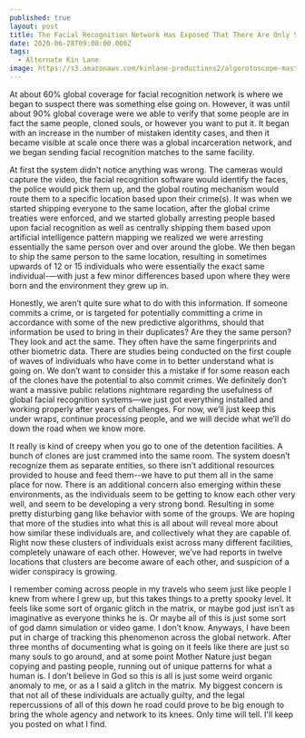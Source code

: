 ```yaml
---
published: true
layout: post
title: The Facial Recognition Network Has Exposed That There Are Only So Many Souls to Go Around
date: 2020-06-28T09:00:00.000Z
tags:
  - Alternate Kin Lane
image: https://s3.amazonaws.com/kinlane-productions2/algorotoscope-master/blue-circuit-face-mosaic.jpg
---
```

At about 60% global coverage for facial recognition network is where we began to suspect there was something else going on. However, it was until about 90% global coverage were we able to verify that some people are in fact the same people, cloned souls, or however you want to put it. It began with an increase in the number of mistaken identity cases, and then it became visible at scale once there was a global incarceration network, and we began sending facial recognition matches to the same facility.

At first the system didn’t notice anything was wrong. The cameras would capture the video, the facial recognition software would identify the faces, the police would pick them up, and the global routing mechanism would route them to a specific location based upon their crime(s). It was when we started shipping everyone to the same location, after the global crime treaties were enforced, and we started globally arresting people based upon facial recognition as well as centrally shipping them based upon artificial intelligence pattern mapping we realized we were arresting essentially the same person over and over around the globe. We then began to ship the same person to the same location, resulting in sometimes upwards of 12 or 15 individuals who were essentially the exact same individual-—with just a few minor differences based upon where they were born and the environment they grew up in.

Honestly, we aren’t quite sure what to do with this information. If someone commits a crime, or is targeted for potentially committing a crime in accordance with some of the new predictive algorithms, should that information be used to bring in their duplicates? Are they the same person? They look and act the same. They often have the same fingerprints and other biometric data. There are studies being conducted on the first couple of waves of individuals who have come in to better understand what is going on. We don’t want to consider this a mistake if for some reason each of the clones have the potential to also commit crimes. We definitely don’t want a massive public relations nightmare regarding the usefulness of global facial recognition systems—we just got everything installed and working properly after years of challenges. For now, we’ll just keep this under wraps, continue processing people, and we will decide what we’ll do down the road when we know more.

It really is kind of creepy when you go to one of the detention facilities. A bunch of clones are just crammed into the same room. The system doesn’t recognize them as separate entities, so there isn’t additional resources provided to house and feed them--we have to put them all in the same place for now. There is an additional concern also emerging within these environments, as the individuals seem to be getting to know each other very well, and seem to be developing a very strong bond. Resulting in some pretty disturbing gang like behavior with some of the groups. We are hoping that more of the studies into what this is all about will reveal more about how similar these individuals are, and collectively what they are capable of. Right now these clusters of individuals exist across many different facilities, completely unaware of each other. However, we’ve had reports in twelve locations that clusters are become aware of each other, and suspicion of a wider conspiracy is growing.

I remember coming across people in my travels who seem just like people I knew from where I grew up, but this takes things to a pretty spooky level. It feels like some sort of organic glitch in the matrix, or maybe god just isn’t as imaginative as everyone thinks he is. Or maybe all of this is just some sort of god damn simulation or video game. I don’t know. Anyways, I have been put in charge of tracking this phenomenon across the global network. After three months of documenting what is going on it feels like there are just so many souls to go around, and at some point Mother Nature just began copying and pasting people, running out of unique patterns for what a human is. I don’t believe in God so this is all is just some weird organic anomaly to me, or as a I said a glitch in the matrix. My biggest concern is that not all of these individuals are actually guilty, and the legal repercussions of all of this down he road could prove to be big enough to bring the whole agency and network to its knees. Only time will tell. I'll keep you posted on what I find.
